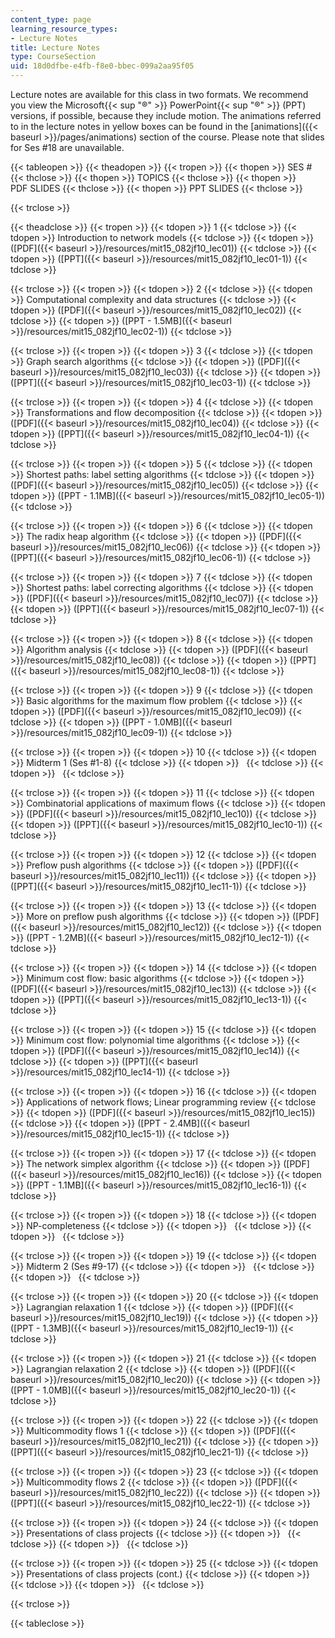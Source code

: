 ```yaml
---
content_type: page
learning_resource_types:
- Lecture Notes
title: Lecture Notes
type: CourseSection
uid: 18d0dfbe-e4fb-f8e0-bbec-099a2aa95f05
---
```


Lecture notes are available for this class in two formats. We recommend you view the Microsoft{{< sup "®" >}} PowerPoint{{< sup "®" >}} (PPT) versions, if possible, because they include motion. The animations referred to in the lecture notes in yellow boxes can be found in the [animations]({{< baseurl >}}/pages/animations) section of the course. Please note that slides for Ses #18 are unavailable.

{{< tableopen >}}
{{< theadopen >}}
{{< tropen >}}
{{< thopen >}}
SES #
{{< thclose >}}
{{< thopen >}}
TOPICS
{{< thclose >}}
{{< thopen >}}
PDF SLIDES
{{< thclose >}}
{{< thopen >}}
PPT SLIDES
{{< thclose >}}

{{< trclose >}}

{{< theadclose >}}
{{< tropen >}}
{{< tdopen >}}
1
{{< tdclose >}}
{{< tdopen >}}
Introduction to network models
{{< tdclose >}}
{{< tdopen >}}
([PDF]({{< baseurl >}}/resources/mit15_082jf10_lec01))
{{< tdclose >}}
{{< tdopen >}}
([PPT]({{< baseurl >}}/resources/mit15_082jf10_lec01-1))
{{< tdclose >}}

{{< trclose >}}
{{< tropen >}}
{{< tdopen >}}
2
{{< tdclose >}}
{{< tdopen >}}
Computational complexity and data structures
{{< tdclose >}}
{{< tdopen >}}
([PDF]({{< baseurl >}}/resources/mit15_082jf10_lec02))
{{< tdclose >}}
{{< tdopen >}}
([PPT - 1.5MB]({{< baseurl >}}/resources/mit15_082jf10_lec02-1))
{{< tdclose >}}

{{< trclose >}}
{{< tropen >}}
{{< tdopen >}}
3
{{< tdclose >}}
{{< tdopen >}}
Graph search algorithms
{{< tdclose >}}
{{< tdopen >}}
([PDF]({{< baseurl >}}/resources/mit15_082jf10_lec03))
{{< tdclose >}}
{{< tdopen >}}
([PPT]({{< baseurl >}}/resources/mit15_082jf10_lec03-1))
{{< tdclose >}}

{{< trclose >}}
{{< tropen >}}
{{< tdopen >}}
4
{{< tdclose >}}
{{< tdopen >}}
Transformations and flow decomposition
{{< tdclose >}}
{{< tdopen >}}
([PDF]({{< baseurl >}}/resources/mit15_082jf10_lec04))
{{< tdclose >}}
{{< tdopen >}}
([PPT]({{< baseurl >}}/resources/mit15_082jf10_lec04-1))
{{< tdclose >}}

{{< trclose >}}
{{< tropen >}}
{{< tdopen >}}
5
{{< tdclose >}}
{{< tdopen >}}
Shortest paths: label setting algorithms
{{< tdclose >}}
{{< tdopen >}}
([PDF]({{< baseurl >}}/resources/mit15_082jf10_lec05))
{{< tdclose >}}
{{< tdopen >}}
([PPT - 1.1MB]({{< baseurl >}}/resources/mit15_082jf10_lec05-1))
{{< tdclose >}}

{{< trclose >}}
{{< tropen >}}
{{< tdopen >}}
6
{{< tdclose >}}
{{< tdopen >}}
The radix heap algorithm
{{< tdclose >}}
{{< tdopen >}}
([PDF]({{< baseurl >}}/resources/mit15_082jf10_lec06))
{{< tdclose >}}
{{< tdopen >}}
([PPT]({{< baseurl >}}/resources/mit15_082jf10_lec06-1))
{{< tdclose >}}

{{< trclose >}}
{{< tropen >}}
{{< tdopen >}}
7
{{< tdclose >}}
{{< tdopen >}}
Shortest paths: label correcting algorithms
{{< tdclose >}}
{{< tdopen >}}
([PDF]({{< baseurl >}}/resources/mit15_082jf10_lec07))
{{< tdclose >}}
{{< tdopen >}}
([PPT]({{< baseurl >}}/resources/mit15_082jf10_lec07-1))
{{< tdclose >}}

{{< trclose >}}
{{< tropen >}}
{{< tdopen >}}
8
{{< tdclose >}}
{{< tdopen >}}
Algorithm analysis
{{< tdclose >}}
{{< tdopen >}}
([PDF]({{< baseurl >}}/resources/mit15_082jf10_lec08))
{{< tdclose >}}
{{< tdopen >}}
([PPT]({{< baseurl >}}/resources/mit15_082jf10_lec08-1))
{{< tdclose >}}

{{< trclose >}}
{{< tropen >}}
{{< tdopen >}}
9
{{< tdclose >}}
{{< tdopen >}}
Basic algorithms for the maximum flow problem
{{< tdclose >}}
{{< tdopen >}}
([PDF]({{< baseurl >}}/resources/mit15_082jf10_lec09))
{{< tdclose >}}
{{< tdopen >}}
([PPT - 1.0MB]({{< baseurl >}}/resources/mit15_082jf10_lec09-1))
{{< tdclose >}}

{{< trclose >}}
{{< tropen >}}
{{< tdopen >}}
10
{{< tdclose >}}
{{< tdopen >}}
Midterm 1 (Ses #1-8)
{{< tdclose >}}
{{< tdopen >}}
 
{{< tdclose >}}
{{< tdopen >}}
 
{{< tdclose >}}

{{< trclose >}}
{{< tropen >}}
{{< tdopen >}}
11
{{< tdclose >}}
{{< tdopen >}}
Combinatorial applications of maximum flows
{{< tdclose >}}
{{< tdopen >}}
([PDF]({{< baseurl >}}/resources/mit15_082jf10_lec10))
{{< tdclose >}}
{{< tdopen >}}
([PPT]({{< baseurl >}}/resources/mit15_082jf10_lec10-1))
{{< tdclose >}}

{{< trclose >}}
{{< tropen >}}
{{< tdopen >}}
12
{{< tdclose >}}
{{< tdopen >}}
Preflow push algorithms
{{< tdclose >}}
{{< tdopen >}}
([PDF]({{< baseurl >}}/resources/mit15_082jf10_lec11))
{{< tdclose >}}
{{< tdopen >}}
([PPT]({{< baseurl >}}/resources/mit15_082jf10_lec11-1))
{{< tdclose >}}

{{< trclose >}}
{{< tropen >}}
{{< tdopen >}}
13
{{< tdclose >}}
{{< tdopen >}}
More on preflow push algorithms
{{< tdclose >}}
{{< tdopen >}}
([PDF]({{< baseurl >}}/resources/mit15_082jf10_lec12))
{{< tdclose >}}
{{< tdopen >}}
([PPT - 1.2MB]({{< baseurl >}}/resources/mit15_082jf10_lec12-1))
{{< tdclose >}}

{{< trclose >}}
{{< tropen >}}
{{< tdopen >}}
14
{{< tdclose >}}
{{< tdopen >}}
Minimum cost flow: basic algorithms
{{< tdclose >}}
{{< tdopen >}}
([PDF]({{< baseurl >}}/resources/mit15_082jf10_lec13))
{{< tdclose >}}
{{< tdopen >}}
([PPT]({{< baseurl >}}/resources/mit15_082jf10_lec13-1))
{{< tdclose >}}

{{< trclose >}}
{{< tropen >}}
{{< tdopen >}}
15
{{< tdclose >}}
{{< tdopen >}}
Minimum cost flow: polynomial time algorithms
{{< tdclose >}}
{{< tdopen >}}
([PDF]({{< baseurl >}}/resources/mit15_082jf10_lec14))
{{< tdclose >}}
{{< tdopen >}}
([PPT]({{< baseurl >}}/resources/mit15_082jf10_lec14-1))
{{< tdclose >}}

{{< trclose >}}
{{< tropen >}}
{{< tdopen >}}
16
{{< tdclose >}}
{{< tdopen >}}
Applications of network flows; Linear programming review
{{< tdclose >}}
{{< tdopen >}}
([PDF]({{< baseurl >}}/resources/mit15_082jf10_lec15))
{{< tdclose >}}
{{< tdopen >}}
([PPT - 2.4MB]({{< baseurl >}}/resources/mit15_082jf10_lec15-1))
{{< tdclose >}}

{{< trclose >}}
{{< tropen >}}
{{< tdopen >}}
17
{{< tdclose >}}
{{< tdopen >}}
The network simplex algorithm
{{< tdclose >}}
{{< tdopen >}}
([PDF]({{< baseurl >}}/resources/mit15_082jf10_lec16))
{{< tdclose >}}
{{< tdopen >}}
([PPT - 1.1MB]({{< baseurl >}}/resources/mit15_082jf10_lec16-1))
{{< tdclose >}}

{{< trclose >}}
{{< tropen >}}
{{< tdopen >}}
18
{{< tdclose >}}
{{< tdopen >}}
NP-completeness
{{< tdclose >}}
{{< tdopen >}}
 
{{< tdclose >}}
{{< tdopen >}}
 
{{< tdclose >}}

{{< trclose >}}
{{< tropen >}}
{{< tdopen >}}
19
{{< tdclose >}}
{{< tdopen >}}
Midterm 2 (Ses #9-17)
{{< tdclose >}}
{{< tdopen >}}
 
{{< tdclose >}}
{{< tdopen >}}
 
{{< tdclose >}}

{{< trclose >}}
{{< tropen >}}
{{< tdopen >}}
20
{{< tdclose >}}
{{< tdopen >}}
Lagrangian relaxation 1
{{< tdclose >}}
{{< tdopen >}}
([PDF]({{< baseurl >}}/resources/mit15_082jf10_lec19))
{{< tdclose >}}
{{< tdopen >}}
([PPT - 1.3MB]({{< baseurl >}}/resources/mit15_082jf10_lec19-1))
{{< tdclose >}}

{{< trclose >}}
{{< tropen >}}
{{< tdopen >}}
21
{{< tdclose >}}
{{< tdopen >}}
Lagrangian relaxation 2
{{< tdclose >}}
{{< tdopen >}}
([PDF]({{< baseurl >}}/resources/mit15_082jf10_lec20))
{{< tdclose >}}
{{< tdopen >}}
([PPT - 1.0MB]({{< baseurl >}}/resources/mit15_082jf10_lec20-1))
{{< tdclose >}}

{{< trclose >}}
{{< tropen >}}
{{< tdopen >}}
22
{{< tdclose >}}
{{< tdopen >}}
Multicommodity flows 1
{{< tdclose >}}
{{< tdopen >}}
([PDF]({{< baseurl >}}/resources/mit15_082jf10_lec21))
{{< tdclose >}}
{{< tdopen >}}
([PPT]({{< baseurl >}}/resources/mit15_082jf10_lec21-1))
{{< tdclose >}}

{{< trclose >}}
{{< tropen >}}
{{< tdopen >}}
23
{{< tdclose >}}
{{< tdopen >}}
Multicommodity flows 2
{{< tdclose >}}
{{< tdopen >}}
([PDF]({{< baseurl >}}/resources/mit15_082jf10_lec22))
{{< tdclose >}}
{{< tdopen >}}
([PPT]({{< baseurl >}}/resources/mit15_082jf10_lec22-1))
{{< tdclose >}}

{{< trclose >}}
{{< tropen >}}
{{< tdopen >}}
24
{{< tdclose >}}
{{< tdopen >}}
Presentations of class projects
{{< tdclose >}}
{{< tdopen >}}
 
{{< tdclose >}}
{{< tdopen >}}
 
{{< tdclose >}}

{{< trclose >}}
{{< tropen >}}
{{< tdopen >}}
25
{{< tdclose >}}
{{< tdopen >}}
Presentations of class projects (cont.)
{{< tdclose >}}
{{< tdopen >}}
 
{{< tdclose >}}
{{< tdopen >}}
 
{{< tdclose >}}

{{< trclose >}}

{{< tableclose >}}